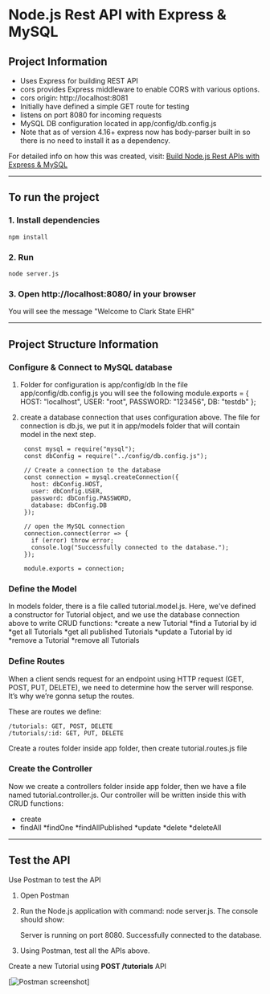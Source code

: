 # Node.js Rest API with Express & MySQL

## Project Information

* Uses Express for building REST API
* cors provides Express middleware to enable CORS with various options.
* cors origin: http://localhost:8081
* Initially have defined a simple GET route for testing
* listens on port 8080 for incoming requests
* MySQL DB configuration located in app/config/db.config.js
* Note that as of version 4.16+ express now has body-parser built in so there is no need to install it as a dependency.

For detailed info on how this was created, visit: [Build Node.js Rest APIs with Express & MySQL](https://www.bezkoder.com/node-js-rest-api-express-mysql/)

---
## To run the project

### 1. Install dependencies
```
npm install
```

### 2. Run
```
node server.js
```

### 3. Open http://localhost:8080/ in your browser
You will see the message "Welcome to Clark State EHR"

---

## Project Structure Information

### Configure & Connect to MySQL database
1. Folder for configuration is app/config/db
In the file app/config/db.config.js you will see the following
        module.exports = {
		 HOST: "localhost",
         USER: "root",
         PASSWORD: "123456",
         DB: "testdb"
        };


2. create a database connection that uses configuration above.
The file for connection is db.js, we put it in app/models folder that will contain model in the next step.

		const mysql = require("mysql");
		const dbConfig = require("../config/db.config.js");

        // Create a connection to the database
        const connection = mysql.createConnection({
          host: dbConfig.HOST,
          user: dbConfig.USER,
          password: dbConfig.PASSWORD,
          database: dbConfig.DB
        });
        
        // open the MySQL connection
        connection.connect(error => {
          if (error) throw error;
          console.log("Successfully connected to the database.");
        });
        
        module.exports = connection;

### Define the Model
In models folder, there is a file called tutorial.model.js. Here, we've defined a constructor for Tutorial object, and we use the database connection above to write CRUD functions:
*create a new Tutorial
*find a Tutorial by id
*get all Tutorials
*get all published Tutorials
*update a Tutorial by id
*remove a Tutorial
*remove all Tutorials

### Define Routes

When a client sends request for an endpoint using HTTP request (GET, POST, PUT, DELETE), we need to determine how the server will response. It’s why we’re gonna setup the routes.

These are routes we define:

    /tutorials: GET, POST, DELETE
    /tutorials/:id: GET, PUT, DELETE

Create a routes folder inside app folder, then create tutorial.routes.js file

### Create the Controller

Now we create a controllers folder inside app folder, then we have a file named tutorial.controller.js. Our controller will be written inside this with CRUD functions:

* create
* findAll
*findOne
*findAllPublished
*update
*delete
*deleteAll

---

## Test the API 
Use Postman to test the API

1. Open Postman

2. Run the Node.js application with command: node server.js.
The console should show:

    Server is running on port 8080.
    Successfully connected to the database.
    
3. Using Postman, test all the APIs above.

Create a new Tutorial using **POST /tutorials**  API

[![Postman screenshot](https://www.bezkoder.com/wp-content/uploads/2019/09/nodejs-rest-api-express-mysql-create-tutorial.png)]
